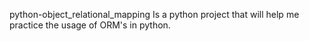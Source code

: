 python-object_relational_mapping
Is a python project that will help me practice the usage of ORM's in python.
